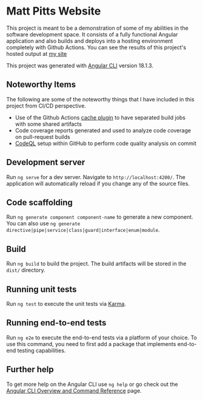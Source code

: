 # Matt Pitts Website

This project is meant to be a demonstration of some of my abilities in the software development space. It consists of a fully functional Angular application and also builds and deploys into a hosting environment completely with
Github Actions. You can see the results of this project's hosted output at [my site](https://matt.gopitts.net)

This project was generated with [Angular CLI](https://github.com/angular/angular-cli) version 18.1.3.

## Noteworthy Items

The following are some of the noteworthy things that I have included in this project from CI/CD perspective.

- Use of the Github Actions [cache plugin](https://github.com/actions/cache) to have separated build jobs with some shared artifacts
- Code coverage reports generated and used to analyze code coverage on pull-request builds
- [CodeQL](https://codeql.github.com/) setup within GitHub to perform code quality analysis on commit

## Development server

Run `ng serve` for a dev server. Navigate to `http://localhost:4200/`. The application will automatically reload if you change any of the source files.

## Code scaffolding

Run `ng generate component component-name` to generate a new component. You can also use `ng generate directive|pipe|service|class|guard|interface|enum|module`.

## Build

Run `ng build` to build the project. The build artifacts will be stored in the `dist/` directory.

## Running unit tests

Run `ng test` to execute the unit tests via [Karma](https://karma-runner.github.io).

## Running end-to-end tests

Run `ng e2e` to execute the end-to-end tests via a platform of your choice. To use this command, you need to first add a package that implements end-to-end testing capabilities.

## Further help

To get more help on the Angular CLI use `ng help` or go check out the [Angular CLI Overview and Command Reference](https://angular.dev/tools/cli) page.

